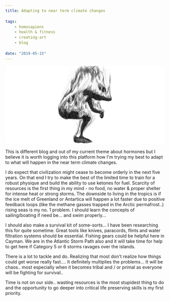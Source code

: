 ```yaml
---
title: Adapting to near term climate changes 

tags:
    - homosapiens
    - health & fitness
    - creating-art
    - blog	

date: "2019-05-15"
---
```

<img src="burn.jpg" alt="burn" width="700px" />

<br>

This is different blog and out of my current theme about hormones but I believe it is worth logging into this platform how I'm trying my best to adapt to what will happen in the near term climate changes.

I do expect that civilization might cease to become orderly in the next five years. On that end I try to make the best of the limited time to train for a robust physique and build the ability to use ketones for fuel. Scarcity of resources is the first thing in my mind - no food, no water & proper shelter for intense heat or strong storms. The downside to living in the tropics is if the ice melt of Greenland or Antartica will happen a lot faster due to positive feedback loops (like the methane gasses trapped in the Arctic permafrost..) rising seas is my no. 1 problem. I should learn the concepts of sailing/boating if need be... and swim properly...

I should also make a survival kit of some-sorts... I have been researching this for quite sometime. Great tools like knives, paracords, flints and water filtration systems should be essential. Fishing gears could be helpful here in Cayman. We are in the Atlantic Storm Path also and it will take time for help to get here if Category 5 or 6 storms ravages over the islands.

There is a lot to tackle and do. Realizing that most don't realize how things could get worse really fast.... It definitely multiplies the problems... It will be chaos.. most especially when it becomes tribal and / or primal as everyone will be fighting for survival..

Time is not on our side..  wasting resources is the most stupidest thing to do and the opportunity to go deeper into critical life preserving skills is my first priority.


